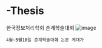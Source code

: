 # -Thesis
한국정보처리학회 춘계학술대회
![image](https://github.com/chihyeonWON/-Thesis/assets/58906858/0a7f9d06-70df-48b2-ae86-2712467d84b4)
```
4월~5월10일 춘계학술대회 논문 게재가 
```

